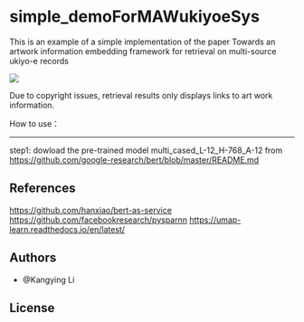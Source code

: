 # simple_demoForMAWukiyoeSys
This is an example of a simple implementation of the paper Towards an artwork information embedding framework for retrieval on multi-source ukiyo-e records 


![](image/tokenization.jpeg)

Due to copyright issues, retrieval results only displays links to art work information.


How to use：

----------
step1:
dowload the pre-trained model multi_cased_L-12_H-768_A-12 from https://github.com/google-research/bert/blob/master/README.md



References
----------
https://github.com/hanxiao/bert-as-service
https://github.com/facebookresearch/pysparnn
https://umap-learn.readthedocs.io/en/latest/

Authors
-------

- @Kangying Li 


License
-------
